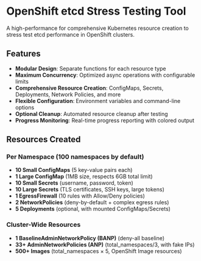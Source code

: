 # OpenShift etcd Stress Testing Tool

A high-performance for comprehensive Kubernetes resource creation to stress test etcd performance in OpenShift clusters.

## Features

- **Modular Design**: Separate functions for each resource type
- **Maximum Concurrency**: Optimized async operations with configurable limits
- **Comprehensive Resource Creation**: ConfigMaps, Secrets, Deployments, Network Policies, and more
- **Flexible Configuration**: Environment variables and command-line options
- **Optional Cleanup**: Automated resource cleanup after testing
- **Progress Monitoring**: Real-time progress reporting with colored output

## Resources Created

### Per Namespace (100 namespaces by default)
- **10 Small ConfigMaps** (5 key-value pairs each)
- **1 Large ConfigMap** (1MB size, respects 6GB total limit)
- **10 Small Secrets** (username, password, token)
- **10 Large Secrets** (TLS certificates, SSH keys, large tokens)
- **1 EgressFirewall** (10 rules with Allow/Deny policies)
- **2 NetworkPolicies** (deny-by-default + complex egress rules)
- **5 Deployments** (optional, with mounted ConfigMaps/Secrets)

### Cluster-Wide Resources
- **1 BaselineAdminNetworkPolicy (BANP)** (deny-all baseline)
- **33+ AdminNetworkPolicies (ANP)** (total_namespaces/3, with fake IPs)
- **500+ Images** (total_namespaces × 5, OpenShift Image resources)